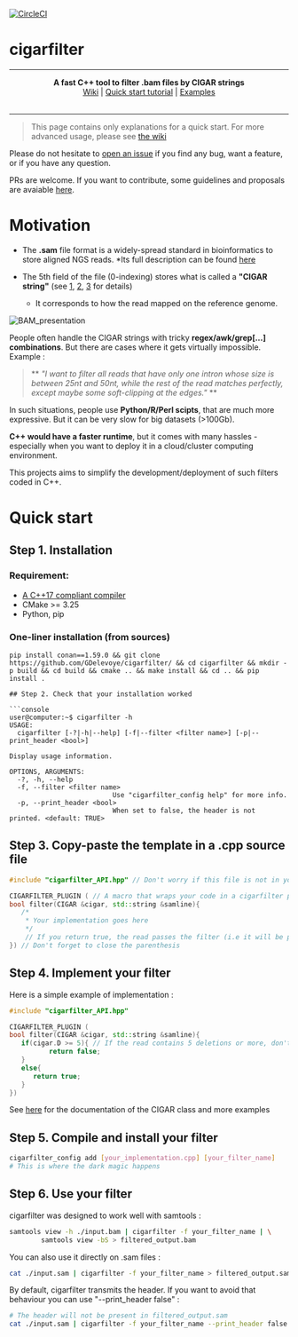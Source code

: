 [![CircleCI](https://dl.circleci.com/status-badge/img/gh/GDelevoye/cigarfilter/tree/main.svg?style=svg)](https://dl.circleci.com/status-badge/redirect/gh/GDelevoye/cigarfilter/tree/main)

# cigarfilter

***

<p align="center">  
  <b> A fast C++ tool to filter .bam files by CIGAR strings </b><br>
  <a href="https://github.com/GDelevoye/cigarfilter/wiki"> Wiki</a> |
  <a href="https://github.com/GDelevoye/cigarfilter/wiki/2.-Quick-start">Quick start tutorial</a> |
  <a href="https://github.com/GDelevoye/cigarfilter/wiki/4.-Create-your-own-filters">Examples</a>
  <br><br>
</p>

***

> This page contains only explanations for a quick start. For more advanced usage, please see [the wiki](https://github.com/GDelevoye/cigarfilter/wiki)


Please do not hesitate to [open an issue](https://github.com/GDelevoye/cigarfilter/issues) if you find any bug, want a feature, or if you have any question. 

PRs are welcome. If you want to contribute, some guidelines and proposals are avaiable [here](https://github.com/GDelevoye/cigarfilter/wiki/7.-Contribute).

# Motivation 

* The **.sam** file format is a widely-spread standard in bioinformatics to store aligned NGS reads.
  *Its full description can be found [here](https://samtools.github.io/hts-specs/SAMv1.pdf)

* The 5th field of the file (0-indexing) stores what is called a **"CIGAR string"** (see [1](https://sites.google.com/site/bioinformaticsremarks/bioinfo/sam-bam-format/what-is-a-cigar), [2](https://samtools.github.io/hts-specs/SAMv1.pdf), [3](https://jef.works/blog/2017/03/28/CIGAR-strings-for-dummies/) for details)

  * It corresponds to how the read mapped on the reference genome.

![BAM_presentation](https://user-images.githubusercontent.com/29506993/196156645-bdf7428a-5b9d-45c7-b299-c32f70a773bb.jpg)

People often handle the CIGAR strings with tricky **regex/awk/grep[...] combinations**. But there are cases where it gets virtually impossible. Example : 

> ** _"I want to filter all reads that have only one intron whose size is between 25nt and 50nt, while the rest of the read matches perfectly, except maybe some soft-clipping at the edges."_ **

In such situations, people use **Python/R/Perl scipts**, that are much more expressive. But it can be very slow for big datasets (>100Gb). 

**C++ would have a faster runtime**, but it comes with many hassles - especially when you want to deploy it in a cloud/cluster computing environment. 

This projects aims to simplify the development/deployment of such filters coded in C++.

# Quick start

## Step 1. Installation

### Requirement:

* [A C++17 compliant compiler](https://en.cppreference.com/w/cpp/compiler_support)
* CMake >= 3.25
* Python, pip

### One-liner installation (from sources)

```console
pip install conan==1.59.0 && git clone https://github.com/GDelevoye/cigarfilter/ && cd cigarfilter && mkdir -p build && cd build && cmake .. && make install && cd .. && pip install .
```

```
## Step 2. Check that your installation worked

```console
user@computer:~$ cigarfilter -h
USAGE:
  cigarfilter [-?|-h|--help] [-f|--filter <filter name>] [-p|--print_header <bool>]

Display usage information.

OPTIONS, ARGUMENTS:
  -?, -h, --help          
  -f, --filter <filter name>
                          Use "cigarfilter_config help" for more info.
  -p, --print_header <bool>
                          When set to false, the header is not printed. <default: TRUE>

```

## Step 3. Copy-paste the template in a .cpp source file

```cpp
#include "cigarfilter_API.hpp" // Don't worry if this file is not in your directory

CIGARFILTER_PLUGIN ( // A macro that wraps your code in a cigarfilter plugin. 
bool filter(CIGAR &cigar, std::string &samline){ 
   /*
    * Your implementation goes here
    */
    // If you return true, the read passes the filter (i.e it will be printed)
}) // Don't forget to close the parenthesis
```

## Step 4. Implement your filter

Here is a simple example of implementation : 

```cpp
#include "cigarfilter_API.hpp"

CIGARFILTER_PLUGIN ( 
bool filter(CIGAR &cigar, std::string &samline){ 
   if(cigar.D >= 5){ // If the read contains 5 deletions or more, don't print it...
          return false; 
   }
   else{
      return true;
   }
})
```

See [here](https://github.com/GDelevoye/cigarfilter/wiki/4.-Create-your-own-filters) for the documentation of the CIGAR class and more examples

## Step 5. Compile and install your filter

```bash
cigarfilter_config add [your_implementation.cpp] [your_filter_name] 
# This is where the dark magic happens
```

## Step 6. Use your filter


cigarfilter was designed to work well with samtools :

```bash
samtools view -h ./input.bam | cigarfilter -f your_filter_name | \
		samtools view -bS > filtered_output.bam
```

You can also use it directly on .sam files :


```bash
cat ./input.sam | cigarfilter -f your_filter_name > filtered_output.sam
```

By default, cigarfilter transmits the header. If you want to avoid that behaviour you can use "--print_header false" : 

```bash
# The header will not be present in filtered_output.sam
cat ./input.sam | cigarfilter -f your_filter_name --print_header false > filtered_output.sam
```



